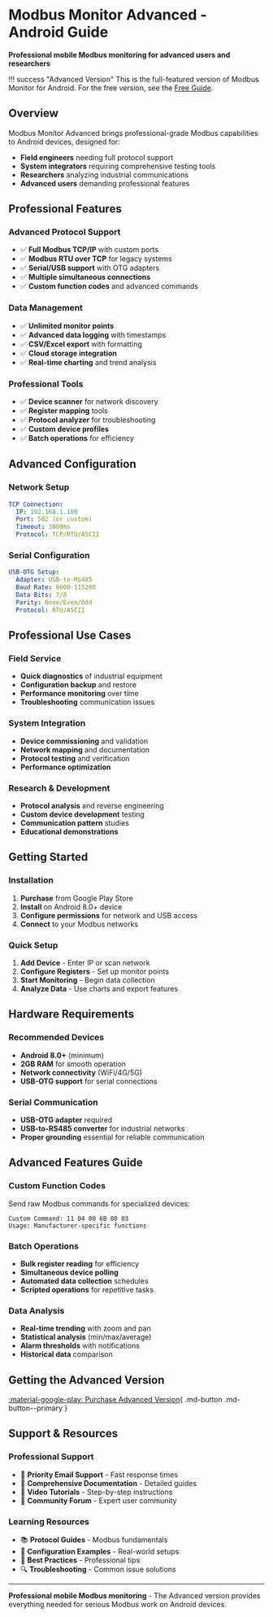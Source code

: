 # Modbus Monitor Advanced - Android Guide

**Professional mobile Modbus monitoring for advanced users and researchers**

!!! success "Advanced Version"
    This is the full-featured version of Modbus Monitor for Android. For the free version, see the [Free Guide](free-guide.md).

## Overview

Modbus Monitor Advanced brings professional-grade Modbus capabilities to Android devices, designed for:

- **Field engineers** needing full protocol support
- **System integrators** requiring comprehensive testing tools
- **Researchers** analyzing industrial communications  
- **Advanced users** demanding professional features

## Professional Features

### Advanced Protocol Support
- ✅ **Full Modbus TCP/IP** with custom ports
- ✅ **Modbus RTU over TCP** for legacy systems
- ✅ **Serial/USB support** with OTG adapters
- ✅ **Multiple simultaneous connections**
- ✅ **Custom function codes** and advanced commands

### Data Management
- ✅ **Unlimited monitor points** 
- ✅ **Advanced data logging** with timestamps
- ✅ **CSV/Excel export** with formatting
- ✅ **Cloud storage integration**
- ✅ **Real-time charting** and trend analysis

### Professional Tools
- ✅ **Device scanner** for network discovery
- ✅ **Register mapping** tools
- ✅ **Protocol analyzer** for troubleshooting
- ✅ **Custom device profiles**
- ✅ **Batch operations** for efficiency

## Advanced Configuration

### Network Setup
```yaml
TCP Connection:
  IP: 192.168.1.100
  Port: 502 (or custom)
  Timeout: 3000ms
  Protocol: TCP/RTU/ASCII
```

### Serial Configuration  
```yaml
USB-OTG Setup:
  Adapter: USB-to-RS485
  Baud Rate: 9600-115200
  Data Bits: 7/8
  Parity: None/Even/Odd
  Protocol: RTU/ASCII
```

## Professional Use Cases

### Field Service
- **Quick diagnostics** of industrial equipment
- **Configuration backup** and restore
- **Performance monitoring** over time
- **Troubleshooting** communication issues

### System Integration
- **Device commissioning** and validation
- **Network mapping** and documentation  
- **Protocol testing** and verification
- **Performance optimization**

### Research & Development
- **Protocol analysis** and reverse engineering
- **Custom device development** testing
- **Communication pattern** studies
- **Educational demonstrations**

## Getting Started

### Installation
1. **Purchase** from Google Play Store
2. **Install** on Android 8.0+ device
3. **Configure permissions** for network and USB access
4. **Connect** to your Modbus networks

### Quick Setup
1. **Add Device** - Enter IP or scan network
2. **Configure Registers** - Set up monitor points
3. **Start Monitoring** - Begin data collection
4. **Analyze Data** - Use charts and export features

## Hardware Requirements

### Recommended Devices
- **Android 8.0+** (minimum)
- **2GB RAM** for smooth operation
- **Network connectivity** (WiFi/4G/5G)
- **USB-OTG support** for serial connections

### Serial Communication
- **USB-OTG adapter** required
- **USB-to-RS485 converter** for industrial networks
- **Proper grounding** essential for reliable communication

## Advanced Features Guide

### Custom Function Codes
Send raw Modbus commands for specialized devices:
```
Custom Command: 11 04 00 6B 00 03
Usage: Manufacturer-specific functions
```

### Batch Operations
- **Bulk register reading** for efficiency
- **Simultaneous device polling**  
- **Automated data collection** schedules
- **Scripted operations** for repetitive tasks

### Data Analysis
- **Real-time trending** with zoom and pan
- **Statistical analysis** (min/max/average)
- **Alarm thresholds** with notifications
- **Historical data** comparison

## Getting the Advanced Version

[:material-google-play: Purchase Advanced Version](https://bit.ly/3g91QgU){ .md-button .md-button--primary }

## Support & Resources

### Professional Support
- 📧 **Priority Email Support** - Fast response times
- 📖 **Comprehensive Documentation** - Detailed guides
- 🎥 **Video Tutorials** - Step-by-step instructions
- 💬 **Community Forum** - Expert user community

### Learning Resources
- 📚 **Protocol Guides** - Modbus fundamentals
- 🔧 **Configuration Examples** - Real-world setups  
- 🎯 **Best Practices** - Professional tips
- 🔍 **Troubleshooting** - Common issue solutions

---

**Professional mobile Modbus monitoring** - The Advanced version provides everything needed for serious Modbus work on Android devices.